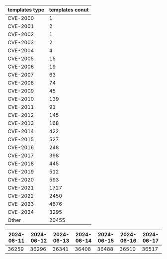 | templates type | templates conut | 
| --- | --- | 
| CVE-2000 | 1 |
| CVE-2001 | 2 |
| CVE-2002 | 1 |
| CVE-2003 | 2 |
| CVE-2004 | 4 |
| CVE-2005 | 15 |
| CVE-2006 | 19 |
| CVE-2007 | 63 |
| CVE-2008 | 74 |
| CVE-2009 | 45 |
| CVE-2010 | 139 |
| CVE-2011 | 91 |
| CVE-2012 | 145 |
| CVE-2013 | 168 |
| CVE-2014 | 422 |
| CVE-2015 | 527 |
| CVE-2016 | 248 |
| CVE-2017 | 398 |
| CVE-2018 | 445 |
| CVE-2019 | 512 |
| CVE-2020 | 593 |
| CVE-2021 | 1727 |
| CVE-2022 | 2450 |
| CVE-2023 | 4676 |
| CVE-2024 | 3295 |
| Other | 20455 |


|2024-06-11 | 2024-06-12 | 2024-06-13 | 2024-06-14 | 2024-06-15 | 2024-06-16 | 2024-06-17|
|--- | ------ | ------ | ------ | ------ | ------ | ---|
|36259 | 36296 | 36341 | 36408 | 36488 | 36510 | 36517|
